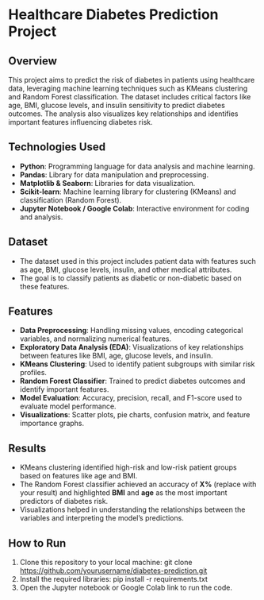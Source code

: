 # Healthcare Diabetes Prediction Project

## Overview
This project aims to predict the risk of diabetes in patients using healthcare data, leveraging machine learning techniques such as KMeans clustering and Random Forest classification. The dataset includes critical factors like age, BMI, glucose levels, and insulin sensitivity to predict diabetes outcomes. The analysis also visualizes key relationships and identifies important features influencing diabetes risk.

## Technologies Used
- **Python**: Programming language for data analysis and machine learning.
- **Pandas**: Library for data manipulation and preprocessing.
- **Matplotlib & Seaborn**: Libraries for data visualization.
- **Scikit-learn**: Machine learning library for clustering (KMeans) and classification (Random Forest).
- **Jupyter Notebook / Google Colab**: Interactive environment for coding and analysis.

## Dataset
- The dataset used in this project includes patient data with features such as age, BMI, glucose levels, insulin, and other medical attributes.
- The goal is to classify patients as diabetic or non-diabetic based on these features.

## Features
- **Data Preprocessing**: Handling missing values, encoding categorical variables, and normalizing numerical features.
- **Exploratory Data Analysis (EDA)**: Visualizations of key relationships between features like BMI, age, glucose levels, and insulin.
- **KMeans Clustering**: Used to identify patient subgroups with similar risk profiles.
- **Random Forest Classifier**: Trained to predict diabetes outcomes and identify important features.
- **Model Evaluation**: Accuracy, precision, recall, and F1-score used to evaluate model performance.
- **Visualizations**: Scatter plots, pie charts, confusion matrix, and feature importance graphs.

## Results
- KMeans clustering identified high-risk and low-risk patient groups based on features like age and BMI.
- The Random Forest classifier achieved an accuracy of **X%** (replace with your result) and highlighted **BMI** and **age** as the most important predictors of diabetes risk.
- Visualizations helped in understanding the relationships between the variables and interpreting the model’s predictions.

## How to Run
1. Clone this repository to your local machine:
   git clone https://github.com/yourusername/diabetes-prediction.git
2. Install the required libraries:
   pip install -r requirements.txt
3. Open the Jupyter notebook or Google Colab link to run the code.
